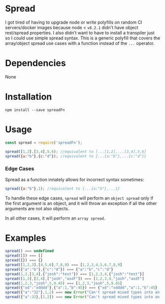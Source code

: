 # Spread
I got tired of having to upgrade node or write polyfills on random CI servers/docker images because node < `v8.2.1` didn't have object rest/spread properties. I also didn't want to have to install a transpiler just so I could use simple spread syntax. This is a generic polyfill that covers the array/object spread use cases with a function instead of the `...` operator.
# Dependencies
None
# Installation
`npm install --save spreadFn`
# Usage
```javascript
const spread = require('spreadFn');

spread([1,2],[3,4],5,6); //equivalent to [...[1,2],...[3,4],5,6]
spread({a:"b"},{c:"d"}); //equivalent to {...{a:"b"},...{c:"d"}}
```
### Edge Cases
Spread as a function innately allows for incorrect syntax sometimes:
```javascript
spread({a:"b"},1); //equivalent to {...{a:"b"},...1}
```
To handle these edge cases, `spread` will perform an `object spread` only if the first argument is an object, and it will throw an exception if all the other arguments are not also objects.

In all other cases, it will perform an `array spread`.
# Examples
```javascript
spread() === undefined
spread([]) === []
spread({}) === {}
spread([1,2,3],[4,5,6],7,8,9) === [1,2,3,4,5,6,7,8,9]
spread({"a":"b"},{"c":"d"}) === {"a":"b","c":"d"}
spread(1,2,[3,4],{"josh":"test"}) === [1,2,3,4,{"josh":"test"}]
spread([1,2],[3,4],["josh","asdf"]) === [1,2,3,4,"josh","asdf"]
spread(1,2,3,"josh",5,9.45) === [1,2,3,"josh",5,9.45]
spread({"xd":"xdddd"},{"a":1,"b":45}) === {"xd":"xdddd","a":1,"b":45}
spread({"a":"32"},1,2) === new Error("Can't spread mixed types into an object. Either use all objects or make the first argument not an object")
spread({"a":32},[1,2]) === new Error("Can't spread mixed types into an object. Either use all objects or make the first argument not an object")
```
